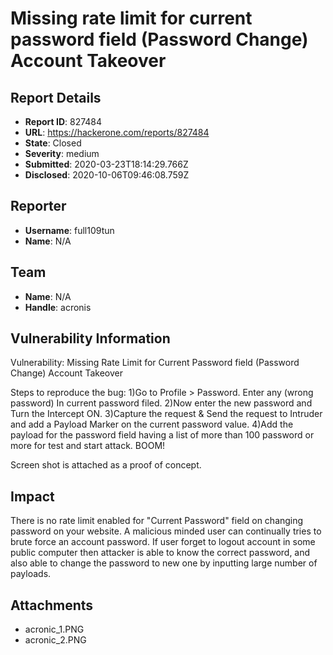 # Missing rate limit for current password field (Password Change) Account Takeover

## Report Details
- **Report ID**: 827484
- **URL**: https://hackerone.com/reports/827484
- **State**: Closed
- **Severity**: medium
- **Submitted**: 2020-03-23T18:14:29.766Z
- **Disclosed**: 2020-10-06T09:46:08.759Z

## Reporter
- **Username**: full109tun
- **Name**: N/A

## Team
- **Name**: N/A
- **Handle**: acronis

## Vulnerability Information
Vulnerability:
Missing Rate Limit for Current Password field (Password Change) Account Takeover

Steps to reproduce the bug:
1)Go to Profile > Password. Enter any (wrong password) In current password filed.
2)Now enter the new password and Turn the Intercept ON.
3)Capture the request & Send the request to Intruder and add a Payload Marker on the current password value.
4)Add the payload for the password field having a list of more than 100 password or more for test and start attack.
BOOM!

Screen shot is attached as a proof of concept.

## Impact

There is no rate limit enabled for "Current Password" field on changing password on your website. A malicious minded user can continually tries to brute force an account password. If user forget to logout account in some public computer then attacker is able to know the correct password, and also able to change the password to new one by inputting large number of payloads.

## Attachments
- acronic_1.PNG
- acronic_2.PNG
